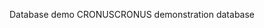 <span data-ttu-id="3ed8c-101">Database demo CRONUS</span><span class="sxs-lookup"><span data-stu-id="3ed8c-101">CRONUS demonstration database</span></span>